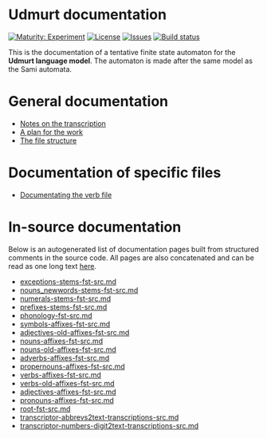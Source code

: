 # Udmurt documentation

[![Maturity: Experiment](https://img.shields.io/badge/Maturity-Experiment-black.svg)](https://giellalt.github.io/MaturityClassification.html)
[![License](https://img.shields.io/github/license/giellalt/lang-udm)](https://raw.githubusercontent.com/giellalt/lang-udm/develop/LICENSE)
[![Issues](https://img.shields.io/github/issues/giellalt/lang-udm)](https://github.com/giellalt/lang-udm/issues)
[![Build status](https://github.com/giellalt/lang-udm/workflows/Speller%20CI+CD/badge.svg)](https://github.com/giellalt/lang-udm/actions)

This is the documentation of a tentative finite state automaton for the **Udmurt language model**. 
The automaton is made after the same model as the Sami automata.

# General documentation

-   [Notes on the transcription](transcription.html)
-   [A plan for the work](udm-plan.html)
-   [The file structure](filestructure.html)

# Documentation of specific files

-   [Documentating the verb file](verbs.html)

# In-source documentation

Below is an autogenerated list of documentation pages built from structured comments in the source code. All pages are also concatenated and can be read as one long text [here](udm.md).
* [exceptions-stems-fst-src.md](exceptions-stems-fst-src.md)
* [nouns_newwords-stems-fst-src.md](nouns_newwords-stems-fst-src.md)
* [numerals-stems-fst-src.md](numerals-stems-fst-src.md)
* [prefixes-stems-fst-src.md](prefixes-stems-fst-src.md)
* [phonology-fst-src.md](phonology-fst-src.md)
* [symbols-affixes-fst-src.md](symbols-affixes-fst-src.md)
* [adjectives-old-affixes-fst-src.md](adjectives-old-affixes-fst-src.md)
* [nouns-affixes-fst-src.md](nouns-affixes-fst-src.md)
* [nouns-old-affixes-fst-src.md](nouns-old-affixes-fst-src.md)
* [adverbs-affixes-fst-src.md](adverbs-affixes-fst-src.md)
* [propernouns-affixes-fst-src.md](propernouns-affixes-fst-src.md)
* [verbs-affixes-fst-src.md](verbs-affixes-fst-src.md)
* [verbs-old-affixes-fst-src.md](verbs-old-affixes-fst-src.md)
* [adjectives-affixes-fst-src.md](adjectives-affixes-fst-src.md)
* [pronouns-affixes-fst-src.md](pronouns-affixes-fst-src.md)
* [root-fst-src.md](root-fst-src.md)
* [transcriptor-abbrevs2text-transcriptions-src.md](transcriptor-abbrevs2text-transcriptions-src.md)
* [transcriptor-numbers-digit2text-transcriptions-src.md](transcriptor-numbers-digit2text-transcriptions-src.md)

